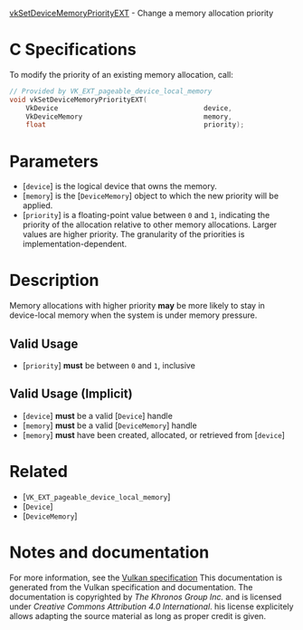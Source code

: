 [vkSetDeviceMemoryPriorityEXT](https://www.khronos.org/registry/vulkan/specs/1.3-extensions/man/html/vkSetDeviceMemoryPriorityEXT.html) - Change a memory allocation priority

# C Specifications
To modify the priority of an existing memory allocation, call:
```c
// Provided by VK_EXT_pageable_device_local_memory
void vkSetDeviceMemoryPriorityEXT(
    VkDevice                                    device,
    VkDeviceMemory                              memory,
    float                                       priority);
```

# Parameters
- [`device`] is the logical device that owns the memory.
- [`memory`] is the [`DeviceMemory`] object to which the new priority will be applied.
- [`priority`] is a floating-point value between `0` and `1`, indicating the priority of the allocation relative to other memory allocations. Larger values are higher priority. The granularity of the priorities is implementation-dependent.

# Description
Memory allocations with higher priority  **may**  be more likely to stay in
device-local memory when the system is under memory pressure.
## Valid Usage
-  [`priority`] **must**  be between `0` and `1`, inclusive

## Valid Usage (Implicit)
-  [`device`] **must**  be a valid [`Device`] handle
-  [`memory`] **must**  be a valid [`DeviceMemory`] handle
-  [`memory`] **must**  have been created, allocated, or retrieved from [`device`]

# Related
- [`VK_EXT_pageable_device_local_memory`]
- [`Device`]
- [`DeviceMemory`]

# Notes and documentation
For more information, see the [Vulkan specification](https://www.khronos.org/registry/vulkan/specs/1.3-extensions/html/vkspec.html)
This documentation is generated from the Vulkan specification and documentation.
The documentation is copyrighted by *The Khronos Group Inc.* and is licensed under *Creative Commons Attribution 4.0 International*.
his license explicitely allows adapting the source material as long as proper credit is given.
        